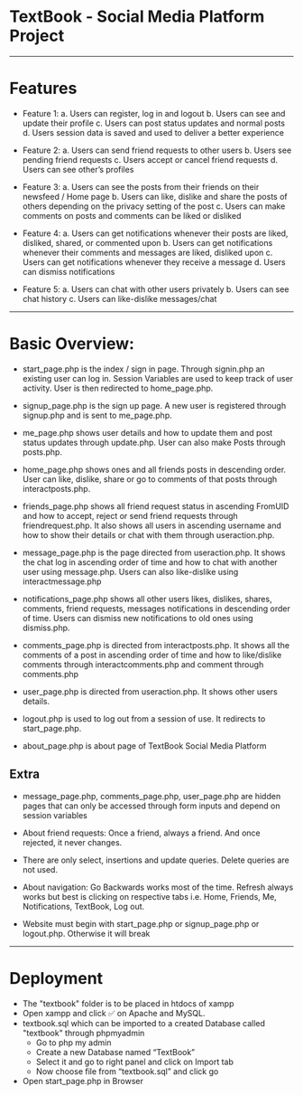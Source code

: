 # TextBook - Social Media Platform Project
---
# Features
- Feature 1:
    a. Users can register, log in and logout
    b. Users can see and update their profile
    c. Users can post status updates and normal posts
    d. Users session data is saved and used to deliver a better experience

- Feature 2:
    a. Users can send friend requests to other users
    b. Users see pending friend requests
    c. Users accept or cancel friend requests
    d. Users can see other’s profiles

- Feature 3:
    a. Users can see the posts from their friends on their newsfeed / Home page
    b. Users can like, dislike and share the posts of others depending on the privacy setting of the post
    c. Users can make comments on posts and comments can be liked or disliked

- Feature 4:
    a. Users can get notifications whenever their posts are liked, disliked, shared, or commented upon
    b. Users can get notifications whenever their comments and messages are liked, disliked upon
    c. Users can get notifications whenever they receive a message
    d. Users can dismiss notifications

- Feature 5:
    a. Users can chat with other users privately
    b. Users can see chat history
    c. Users can like-dislike messages/chat

---
# Basic Overview:
- start_page.php is the index / sign in page. Through signin.php an existing user can log in. Session Variables are used to keep track of user activity. User is then redirected to home_page.php.

- signup_page.php is the sign up page. A new user is registered through signup.php and is sent to me_page.php.

- me_page.php shows user details and how to update them and post status updates through update.php. User can also make Posts through posts.php.

- home_page.php shows ones and all friends posts in descending order. User can like, dislike, share or go to comments of that posts through interactposts.php.

- friends_page.php shows all friend request status in ascending FromUID and how to accept, reject or send friend requests through friendrequest.php. It also shows all users in ascending username and how to show their details or chat with them through useraction.php.

- message_page.php is the page directed from useraction.php. It shows the chat log in ascending order of time and how to chat with another user using message.php. Users can also like-dislike using interactmessage.php

- notifications_page.php shows all other users likes, dislikes, shares, comments, friend requests, messages notifications in descending order of time. Users can dismiss new notifications to old ones using dismiss.php.

- comments_page.php is directed from  interactposts.php. It shows all the comments of a post in ascending order of time and how to like/dislike comments through interactcomments.php and comment through comments.php

- user_page.php is directed from useraction.php. It shows other users details.

- logout.php is used to log out from a session of use. It redirects to start_page.php.

- about_page.php is about page of TextBook Social Media Platform

## Extra
- message_page.php, comments_page.php, user_page.php are hidden pages that can only be accessed through form inputs and depend on session variables

- About friend requests: Once a friend, always a friend. And once rejected, it never changes.

- There are only select, insertions and update queries. Delete queries are not used.

- About navigation: Go Backwards works most of the time. Refresh always works but best is clicking on respective tabs i.e. Home, Friends, Me, Notifications, TextBook, Log out.

- Website must begin with start_page.php or signup_page.php or logout.php. Otherwise it will break

---
# Deployment
- The "textbook" folder is to be placed in htdocs of xampp
- Open xampp and click ✅ on Apache and MySQL.
- textbook.sql which can be imported to a created Database called "textbook" through phpmyadmin
    - Go to php my admin
    - Create a new Database named “TextBook”
    - Select it and go to right panel and click on Import tab
    - Now  choose file from “textbook.sql” and click go
- Open start_page.php in Browser



